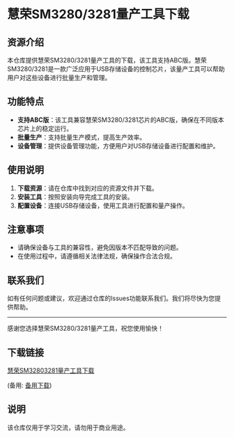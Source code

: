 # 慧荣SM3280/3281量产工具下载

## 资源介绍

本仓库提供慧荣SM3280/3281量产工具的下载，该工具支持ABC版。慧荣SM3280/3281是一款广泛应用于USB存储设备的控制芯片，该量产工具可以帮助用户对这些设备进行批量生产和管理。

## 功能特点

- **支持ABC版**：该工具兼容慧荣SM3280/3281芯片的ABC版，确保在不同版本芯片上的稳定运行。
- **批量生产**：支持批量生产模式，提高生产效率。
- **设备管理**：提供设备管理功能，方便用户对USB存储设备进行配置和维护。

## 使用说明

1. **下载资源**：请在仓库中找到对应的资源文件并下载。
2. **安装工具**：按照安装向导完成工具的安装。
3. **配置设备**：连接USB存储设备，使用工具进行配置和量产操作。

## 注意事项

- 请确保设备与工具的兼容性，避免因版本不匹配导致的问题。
- 在使用过程中，请遵循相关法律法规，确保操作合法合规。

## 联系我们

如有任何问题或建议，欢迎通过仓库的Issues功能联系我们。我们将尽快为您提供帮助。

---

感谢您选择慧荣SM3280/3281量产工具，祝您使用愉快！

## 下载链接
[慧荣SM32803281量产工具下载](https://pan.quark.cn/s/ccf7113d955f) 

(备用: [备用下载](https://pan.baidu.com/s/1IEAbrw1VGqCil8UJ-XDFRA?pwd=1234))

## 说明

该仓库仅用于学习交流，请勿用于商业用途。
